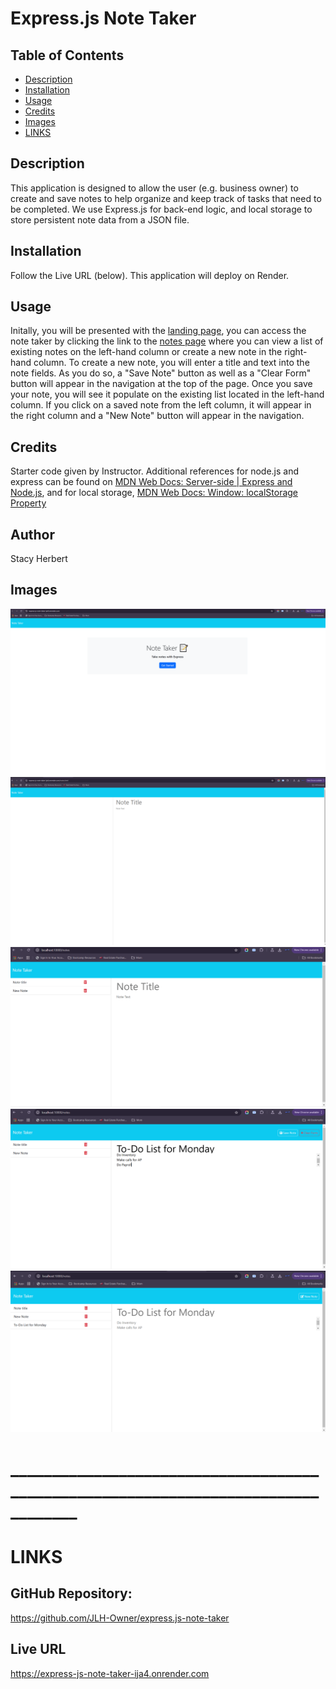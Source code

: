 # Express.js Note Taker

## Table of Contents

- [Description](#description)
- [Installation](#installation)
- [Usage](#usage)
- [Credits](#credits)
- [Images](#images)
- [LINKS](#LINKS)

## Description
This application is designed to allow the user (e.g. business owner) to create and save notes to help organize and keep track of tasks that need to be completed. We use Express.js for back-end logic, and local storage to store persistent note data from a JSON file.  

## Installation 
Follow the Live URL (below). This application will deploy on Render. 

## Usage
Initally, you will be presented with the [landing page](public/assets/images/note-taker-landing.png), you can access the note taker by clicking the link to the [notes page](public/assets/images/note-html.png) where you can view a list of existing notes on the left-hand column or create a new note in the right-hand column. To create a new note, you will enter a title and text into the note fields. As you do so, a "Save Note" button as well as a "Clear Form" button will appear in the navigation at the top of the page. Once you save your note, you will see it populate on the existing list located in the left-hand column. If you click on a saved note from the left column, it will appear in the right column and a "New Note" button will appear in the navigation. 

## Credits
Starter code given by Instructor. Additional references for node.js and express can be found on [MDN Web Docs: Server-side | Express and Node.js](https://developer.mozilla.org/en-US/docs/Learn/Server-side/Express_Nodejs/Introduction), and for local storage, [MDN Web Docs: Window: localStorage Property](https://developer.mozilla.org/en-US/docs/Web/API/Window/localStorage)

## Author
Stacy Herbert

## Images
<img src="public/assets/images/note-taker-landing.png"/>
<img src="public/assets/images/note-html.png"/>
<img src="public/assets/images/new-note status.png">
<img src="public/assets/images/active-buttons.png">
<img src="public/assets/images/existing-note.png">

# __________________________________________________________________________________

# LINKS

## GitHub Repository: 
https://github.com/JLH-Owner/express.js-note-taker

## Live URL 
https://express-js-note-taker-ija4.onrender.com


